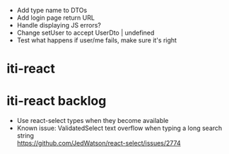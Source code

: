 - Add type name to DTOs
- Add login page return URL
- Handle displaying JS errors?
- Change setUser to accept UserDto | undefined
- Test what happens if user/me fails, make sure it's right

# iti-react

# iti-react backlog

- Use react-select types when they become available
- Known issue: ValidatedSelect text overflow when typing a long search string  
  https://github.com/JedWatson/react-select/issues/2774
